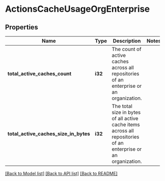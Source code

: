 # ActionsCacheUsageOrgEnterprise

## Properties

Name | Type | Description | Notes
------------ | ------------- | ------------- | -------------
**total_active_caches_count** | **i32** | The count of active caches across all repositories of an enterprise or an organization. | 
**total_active_caches_size_in_bytes** | **i32** | The total size in bytes of all active cache items across all repositories of an enterprise or an organization. | 

[[Back to Model list]](../README.md#documentation-for-models) [[Back to API list]](../README.md#documentation-for-api-endpoints) [[Back to README]](../README.md)


